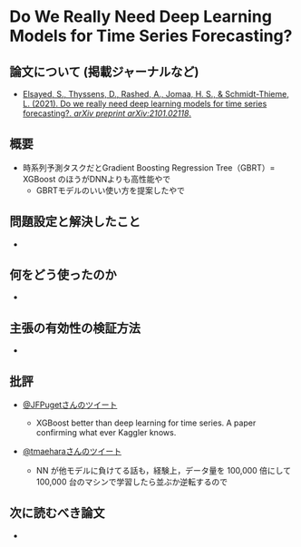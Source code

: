 # Do We Really Need Deep Learning Models for Time Series Forecasting?

## 論文について (掲載ジャーナルなど)
- [Elsayed, S., Thyssens, D., Rashed, A., Jomaa, H. S., & Schmidt-Thieme, L. (2021). Do we really need deep  learning models for time series forecasting?. *arXiv preprint arXiv:2101.02118*.](https://arxiv.org/pdf/2101.02118.pdf)

## 概要
- 時系列予測タスクだとGradient Boosting Regression Tree（GBRT）= XGBoost のほうがDNNよりも高性能やで
    - GBRTモデルのいい使い方を提案したやで


## 問題設定と解決したこと
- 

## 何をどう使ったのか
- 

## 主張の有効性の検証方法
- 

## 批評
- [@JFPugetさんのツイート](https://twitter.com/JFPuget/status/1499739507905556484)
    - XGBoost better than deep learning for time series.  A paper confirming what ever Kaggler knows.

- [@tmaeharaさんのツイート](https://twitter.com/tmaehara/status/1499757003538894854)
    - NN が他モデルに負けてる話も，経験上，データ量を 100,000 倍にして 100,000 台のマシンで学習したら並ぶか逆転するので


## 次に読むべき論文
- 
